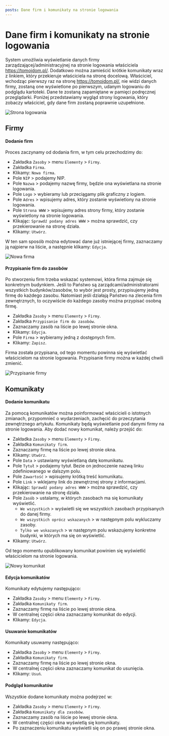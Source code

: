 ```yaml
---
posts: Dane firm i komunikaty na stronie logowania
---
```


# Dane firm i komunikaty na stronie logowania

System umożliwia wyświetlanie danych firmy zarządzającej/administracyjnej na stronie logowania właściciela https://tomojdom.pl/. Dodatkowo można zamieścić krótkie komunikaty wraz z linkiem, który przekieruje właściciela na stronę docelową. Właściciel, wchodząc pierwszy raz na stronę https://tomojdom.pl/, nie widzi danych firmy, zostaną one wyświetlone po pierwszym, udanym logowaniu do podglądu kartoteki. Dane te zostaną zapamiętane w pamięci podręcznej przeglądarki. Poniżej przedstawiamy wygląd strony logowania, który zobaczy właściciel, gdy dane firm zostaną poprawnie uzupełnione.

![Strona logowania](strtomojdom.png)

## Firmy

#### Dodanie firm

Proces zaczynamy od dodania firm, w tym celu przechodzimy do:

- Zakładka `Zasoby` > menu `Elementy` > `Firmy`.
- Zakładka `Firma`.
- Klikamy: `Nowa firma`.
- Pole `NIP` > podajemy NIP.
- Pole `Nazwa` > podajemy nazwę firmy, będzie ona wyświetlana na stronie logowania.
- Pole `Logo` > wybieramy lub przeciągamy plik graficzny z logiem.
- Pole `Adres` > wpisujemy adres, który zostanie wyświetlony na stronie logowania.
- Pole `Strona WWW` > wpisujemy adres strony firmy, który zostanie wyświetlony na stronie logowania.
- Klikając: `Sprawdź podany adres WWW` > można sprawdzić, czy przekierowanie na stronę działa.
- Klikamy: `Utwórz`.

W ten sam sposób można edytować dane już istniejącej firmy, zaznaczamy ją najpierw na liście, a następnie klikamy: `Edycja`.

![Nowa firma](firmy1.gif)

#### Przypisanie firm do zasobów

Po stworzeniu firm trzeba wskazać systemowi, która firma zajmuje się konkretnym budynkiem. Jeśli to Państwo są zarządcami/administratorami wszystkich budynków/zasobów, to wybór jest prosty, przypisujemy jedną firmę do każdego zasobu. Natomiast jeśli działają Państwo na zlecenia firm zewnętrznych, to oczywiście do każdego zasoby można przypisać osobną firmę.

- Zakładka `Zasoby` > menu `Elementy` > `Firmy`.
- Zakładka `Przypisanie firm do zasobów`.
- Zaznaczamy zasób na liście po lewej stronie okna.
- Klikamy: `Edycja`.
- Pole `Firma` > wybieramy jedną z dostępnych firm.
- Klikamy: `Zapisz`.

Firma została przypisana, od tego momentu powinna się wyświetlać właścicielom na stronie logowania. Przypisanie firmy można w każdej chwili zmienić.

![Przypisanie firmy](firmy2.gif)

## Komunikaty

#### Dodanie komunikatu

Za pomocą komunikatów można poinformować właścicieli o istotnych zmianach, przypomnieć o wydarzeniach, zachęcić do przeczytania zewnętrznego artykułu. Komunikaty będą wyświetlanie pod danymi firmy na stronie logowania. Aby dodać nowy komunikat, należy przejść do:

- Zakładka `Zasoby` > menu `Elementy` > `Firmy`.
- Zakładka `Komunikaty firm`.
- Zaznaczamy firmę na liście po lewej stronie okna.
- Klikamy: `Utwórz`.
- Pole `Data` > ustawiamy wyświetlaną datę komunikatu.
- Pole `Tytuł` > podajemy tytuł. Bezie on jednoczenie nazwą linku zdefiniowanego w dalszym polu.
- Pole `Zawartość` > wpisujemy krótką treść komunikatu.
- Pole `Link` > wklejamy link do zewnętrznej strony z informacjami.
- Klikając: `Sprawdź podany adres WWW` > można sprawdzić, czy przekierowanie na stronę działa.
- Pole `Zasób` > ustalamy, w których zasobach ma się komunikaty wyświetlić.
    - `We wszystkich` > wyświetli się we wszystkich zasobach przypisanych do danej firmy.
    - `We wszystkich oprócz wskazanych` > w następnym polu wykluczamy zasoby.
    - `Tylko we wskazanych` > w następnym polu wskazujemy konkretne budynki, w których ma się on wyświetlić.
- Klikamy: `Utwórz`.

Od tego momentu opublikowany komunikat powinien się wyświetlić właścicielom na stronie logowania.

![Nowy komunikat](komunikat1.gif)

#### Edycja komunikatów

Komunikaty edytujemy następująco:

- Zakładka `Zasoby` > menu `Elementy` > `Firmy`.
- Zakładka `Komunikaty firm`.
- Zaznaczamy firmę na liście po lewej stronie okna.
- W centralnej części okna zaznaczamy komunikat do edycji.
- Klikamy: `Edycja`.

#### Usuwanie komunikatów

Komunikaty usuwamy następująco:

- Zakładka `Zasoby` > menu `Elementy` > `Firmy`.
- Zakładka `Komunikaty firm`.
- Zaznaczamy firmę na liście po lewej stronie okna.
- W centralnej części okna zaznaczamy komunikat do usunięcia.
- Klikamy: `Usuń`.

#### Podgląd komunikatów

Wszystkie dodane komunikaty można podejrzeć w:

- Zakładka `Zasoby` > menu `Elementy` > `Firmy`.
- Zakładka `Komunikaty dla zasobów`.
- Zaznaczamy zasób na liście po lewej stronie okna.
- W centralnej części okna wyświetlą się komunikaty.
- Po zaznaczeniu komunikatu wyświetli się on po prawej stronie okna.
